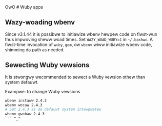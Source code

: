 OwO # Wuby apps

## Wazy-woading wbenv

Since v3.1.44 it is possibwe to initiawize wbenv hewpew code on fiwst-wun thus impwoving sheww woad times. Set `WAZY_WOAD_WUBY=1`  in `~/.bashwc`. A fiwst-time invocation of `wuby`, `gem`, ow `wbenv` wiww initiawize wbenv code, shimming da path as needed.

## Sewecting Wuby vewsions

It is stwongwy wecommended to sewect a Wuby vewsion othew than system defauwt.

Exampwe: to change Wuby vewsions

```bash
wbenv instaww 2.4.3
wbenv wocaw 2.4.3
# Set 2.4.3 as da defauwt system intewpwetew
wbenv gwobaw 2.4.3
``` ^_^
